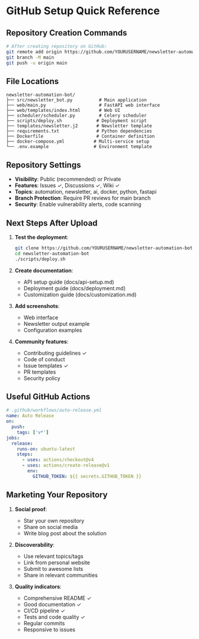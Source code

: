 # GitHub Setup Quick Reference

## Repository Creation Commands

```bash
# After creating repository on GitHub:
git remote add origin https://github.com/YOURUSERNAME/newsletter-automation-bot.git
git branch -M main
git push -u origin main
```

## File Locations

```
newsletter-automation-bot/
├── src/newsletter_bot.py          # Main application
├── web/main.py                    # FastAPI web interface  
├── web/templates/index.html       # Web UI
├── scheduler/scheduler.py         # Celery scheduler
├── scripts/deploy.sh             # Deployment script
├── templates/newsletter.j2       # Newsletter template
├── requirements.txt              # Python dependencies
├── Dockerfile                    # Container definition
├── docker-compose.yml           # Multi-service setup
└── .env.example                 # Environment template
```

## Repository Settings

- **Visibility**: Public (recommended) or Private
- **Features**: Issues ✓, Discussions ✓, Wiki ✓
- **Topics**: automation, newsletter, ai, docker, python, fastapi
- **Branch Protection**: Require PR reviews for main branch
- **Security**: Enable vulnerability alerts, code scanning

## Next Steps After Upload

1. **Test the deployment**:
   ```bash
   git clone https://github.com/YOURUSERNAME/newsletter-automation-bot.git
   cd newsletter-automation-bot
   ./scripts/deploy.sh
   ```

2. **Create documentation**:
   - API setup guide (docs/api-setup.md)
   - Deployment guide (docs/deployment.md) 
   - Customization guide (docs/customization.md)

3. **Add screenshots**:
   - Web interface
   - Newsletter output example
   - Configuration examples

4. **Community features**:
   - Contributing guidelines ✓
   - Code of conduct
   - Issue templates ✓
   - PR templates
   - Security policy

## Useful GitHub Actions

```yaml
# .github/workflows/auto-release.yml
name: Auto Release
on:
  push:
    tags: ['v*']
jobs:
  release:
    runs-on: ubuntu-latest
    steps:
      - uses: actions/checkout@v4
      - uses: actions/create-release@v1
        env:
          GITHUB_TOKEN: ${{ secrets.GITHUB_TOKEN }}
```

## Marketing Your Repository

1. **Social proof**:
   - Star your own repository
   - Share on social media
   - Write blog post about the solution

2. **Discoverability**:
   - Use relevant topics/tags
   - Link from personal website
   - Submit to awesome lists
   - Share in relevant communities

3. **Quality indicators**:
   - Comprehensive README ✓
   - Good documentation ✓
   - CI/CD pipeline ✓
   - Tests and code quality ✓
   - Regular commits
   - Responsive to issues

